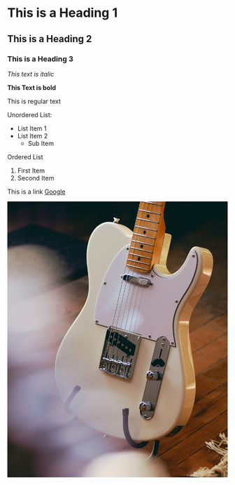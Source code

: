 # This is a Heading 1
## This is a Heading 2
### This is a Heading 3

*This text is italic*

**This Text is bold**

This is regular text

Unordered List:
- List Item 1
- List Item 2
    - Sub Item

Ordered List
1. First Item
2. Second Item

This is a link
[Google](https://www.google.ca)

![Fender Telecaster](images/tele.jpg)
